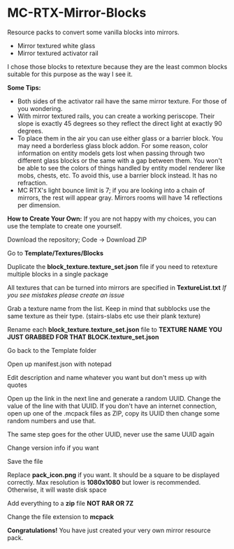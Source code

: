 # MC-RTX-Mirror-Blocks
Resource packs to convert some vanilla blocks into mirrors.

- Mirror textured white glass
- Mirror textured activator rail

I chose those blocks to retexture because they are the least common blocks suitable for this purpose as the way I see it.

**Some Tips:**
- Both sides of the activator rail have the same mirror texture. For those of you wondering.
- With mirror textured rails, you can create a working periscope. Their slope is exactly 45 degrees so they reflect the direct light at exactly 90 degrees.
- To place them in the air you can use either glass or a barrier block. You may need a borderless glass block addon. For some reason, color information on entity models gets lost when passing through two different glass blocks or the same with a gap between them. You won't be able to see the colors of things handled by entity model renderer like mobs, chests, etc. To avoid this, use a barrier block instead. It has no refraction.
- MC RTX's light bounce limit is 7; if you are looking into a chain of mirrors, the rest will appear gray. Mirrors rooms will have 14 reflections per dimension.

**How to Create Your Own:**
If you are not happy with my choices, you can use the template to create one yourself.

Download the repository; Code -> Download ZIP

Go to **Template/Textures/Blocks**

Duplicate the **block_texture.texture_set.json** file if you need to retexture multiple blocks in a single package

All textures that can be turned into mirrors are specified in **TextureList.txt** _If you see mistakes please create an issue_

Grab a texture name from the list. Keep in mind that subblocks use the same texture as their type. (stairs-slabs etc use their plank texture)

Rename each **block_texture.texture_set.json** file to **TEXTURE NAME YOU JUST GRABBED FOR THAT BLOCK.texture_set.json**

Go back to the Template folder

Open up manifest.json with notepad

Edit description and name whatever you want but don't mess up with quotes

Open up the link in the next line and generate a random UUID. Change the value of the line with that UUID. If you don't have an internet connection, open up one of the .mcpack files as ZIP, copy its UUID then change some random numbers and use that.

The same step goes for the other UUID, never use the same UUID again

Change version info if you want

Save the file

Replace **pack_icon.png** if you want. It should be a square to be displayed correctly. Max resolution is **1080x1080** but lower is recommended. Otherwise, it will waste disk space

Add everything to a **zip** file **NOT RAR OR 7Z**

Change the file extension to **mcpack**


**Congratulations!** You have just created your very own mirror resource pack.
